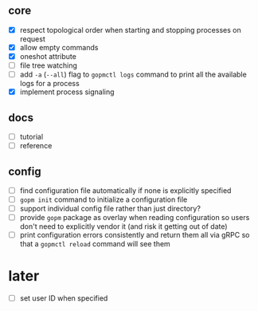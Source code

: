 ## core

- [x] respect topological order when starting and stopping processes on request
- [x] allow empty commands
- [x] oneshot attribute
- [ ] file tree watching
- [ ] add `-a` (`--all`) flag to `gopmctl logs` command to print all the available logs for a process
- [x] implement process signaling

## docs
- [ ] tutorial
- [ ] reference

## config
- [ ] find configuration file automatically if none is explicitly specified
- [ ] `gopm init` command to initialize a configuration file
- [ ] support individual config file rather than just directory?
- [ ] provide `gopm` package as overlay when reading configuration so users don't need to explicitly vendor it (and risk it getting out of date)
- [ ] print configuration errors consistently and return them all via gRPC so that a `gopmctl reload` command will see them

# later
- [ ] set user ID when specified
